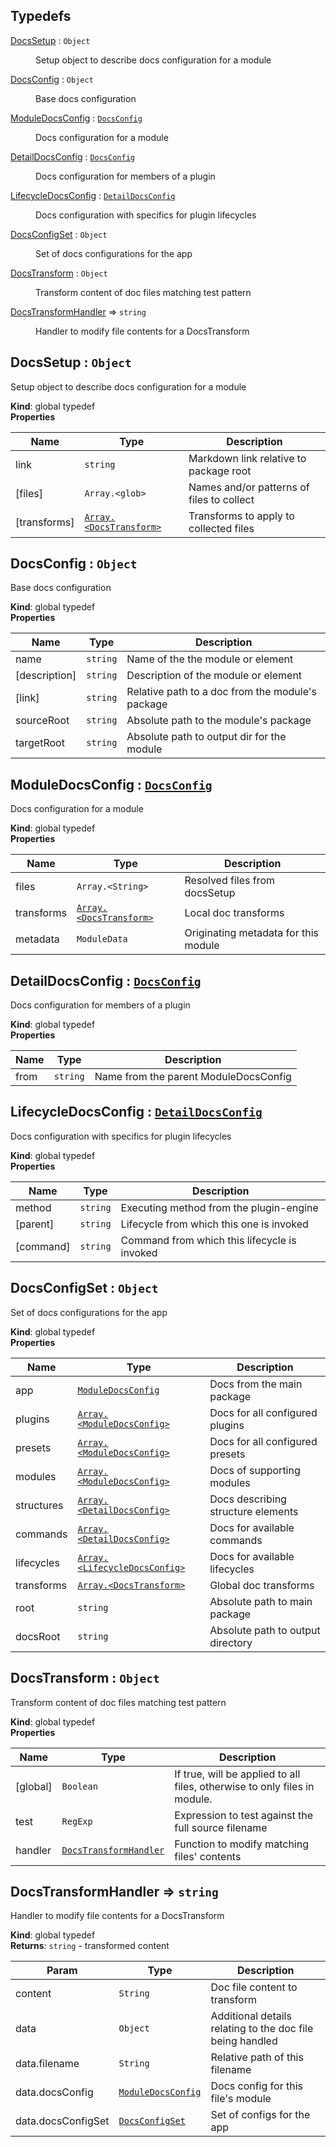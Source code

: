 ## Typedefs

<dl>
<dt><a href="#DocsSetup">DocsSetup</a> : <code>Object</code></dt>
<dd><p>Setup object to describe docs configuration for a module</p>
</dd>
<dt><a href="#DocsConfig">DocsConfig</a> : <code>Object</code></dt>
<dd><p>Base docs configuration</p>
</dd>
<dt><a href="#ModuleDocsConfig">ModuleDocsConfig</a> : <code><a href="#DocsConfig">DocsConfig</a></code></dt>
<dd><p>Docs configuration for a module</p>
</dd>
<dt><a href="#DetailDocsConfig">DetailDocsConfig</a> : <code><a href="#DocsConfig">DocsConfig</a></code></dt>
<dd><p>Docs configuration for members of a plugin</p>
</dd>
<dt><a href="#LifecycleDocsConfig">LifecycleDocsConfig</a> : <code><a href="#DetailDocsConfig">DetailDocsConfig</a></code></dt>
<dd><p>Docs configuration with specifics for plugin lifecycles</p>
</dd>
<dt><a href="#DocsConfigSet">DocsConfigSet</a> : <code>Object</code></dt>
<dd><p>Set of docs configurations for the app</p>
</dd>
<dt><a href="#DocsTransform">DocsTransform</a> : <code>Object</code></dt>
<dd><p>Transform content of doc files matching test pattern</p>
</dd>
<dt><a href="#DocsTransformHandler">DocsTransformHandler</a> ⇒ <code>string</code></dt>
<dd><p>Handler to modify file contents for a DocsTransform</p>
</dd>
</dl>

<a name="DocsSetup"></a>

## DocsSetup : <code>Object</code>
Setup object to describe docs configuration for a module

**Kind**: global typedef  
**Properties**

| Name | Type | Description |
| --- | --- | --- |
| link | <code>string</code> | Markdown link relative to package root |
| [files] | <code>Array.&lt;glob&gt;</code> | Names and/or patterns of files to collect |
| [transforms] | [<code>Array.&lt;DocsTransform&gt;</code>](#DocsTransform) | Transforms to apply to collected files |

<a name="DocsConfig"></a>

## DocsConfig : <code>Object</code>
Base docs configuration

**Kind**: global typedef  
**Properties**

| Name | Type | Description |
| --- | --- | --- |
| name | <code>string</code> | Name of the the module or element |
| [description] | <code>string</code> | Description of the module or element |
| [link] | <code>string</code> | Relative path to a doc from the module's package |
| sourceRoot | <code>string</code> | Absolute path to the module's package |
| targetRoot | <code>string</code> | Absolute path to output dir for the module |

<a name="ModuleDocsConfig"></a>

## ModuleDocsConfig : [<code>DocsConfig</code>](#DocsConfig)
Docs configuration for a module

**Kind**: global typedef  
**Properties**

| Name | Type | Description |
| --- | --- | --- |
| files | <code>Array.&lt;String&gt;</code> | Resolved files from docsSetup |
| transforms | [<code>Array.&lt;DocsTransform&gt;</code>](#DocsTransform) | Local doc transforms |
| metadata | <code>ModuleData</code> | Originating metadata for this module |

<a name="DetailDocsConfig"></a>

## DetailDocsConfig : [<code>DocsConfig</code>](#DocsConfig)
Docs configuration for members of a plugin

**Kind**: global typedef  
**Properties**

| Name | Type | Description |
| --- | --- | --- |
| from | <code>string</code> | Name from the parent ModuleDocsConfig |

<a name="LifecycleDocsConfig"></a>

## LifecycleDocsConfig : [<code>DetailDocsConfig</code>](#DetailDocsConfig)
Docs configuration with specifics for plugin lifecycles

**Kind**: global typedef  
**Properties**

| Name | Type | Description |
| --- | --- | --- |
| method | <code>string</code> | Executing method from the plugin-engine |
| [parent] | <code>string</code> | Lifecycle from which this one is invoked |
| [command] | <code>string</code> | Command from which this lifecycle is invoked |

<a name="DocsConfigSet"></a>

## DocsConfigSet : <code>Object</code>
Set of docs configurations for the app

**Kind**: global typedef  
**Properties**

| Name | Type | Description |
| --- | --- | --- |
| app | [<code>ModuleDocsConfig</code>](#ModuleDocsConfig) | Docs from the main package |
| plugins | [<code>Array.&lt;ModuleDocsConfig&gt;</code>](#ModuleDocsConfig) | Docs for all configured plugins |
| presets | [<code>Array.&lt;ModuleDocsConfig&gt;</code>](#ModuleDocsConfig) | Docs for all configured presets |
| modules | [<code>Array.&lt;ModuleDocsConfig&gt;</code>](#ModuleDocsConfig) | Docs of supporting modules |
| structures | [<code>Array.&lt;DetailDocsConfig&gt;</code>](#DetailDocsConfig) | Docs describing structure elements |
| commands | [<code>Array.&lt;DetailDocsConfig&gt;</code>](#DetailDocsConfig) | Docs for available commands |
| lifecycles | [<code>Array.&lt;LifecycleDocsConfig&gt;</code>](#LifecycleDocsConfig) | Docs for available lifecycles |
| transforms | [<code>Array.&lt;DocsTransform&gt;</code>](#DocsTransform) | Global doc transforms |
| root | <code>string</code> | Absolute path to main package |
| docsRoot | <code>string</code> | Absolute path to output directory |

<a name="DocsTransform"></a>

## DocsTransform : <code>Object</code>
Transform content of doc files matching test pattern

**Kind**: global typedef  
**Properties**

| Name | Type | Description |
| --- | --- | --- |
| [global] | <code>Boolean</code> | If true, will be applied to all files, otherwise to only files in module. |
| test | <code>RegExp</code> | Expression to test against the full source filename |
| handler | [<code>DocsTransformHandler</code>](#DocsTransformHandler) | Function to modify matching files' contents |

<a name="DocsTransformHandler"></a>

## DocsTransformHandler ⇒ <code>string</code>
Handler to modify file contents for a DocsTransform

**Kind**: global typedef  
**Returns**: <code>string</code> - transformed content  

| Param | Type | Description |
| --- | --- | --- |
| content | <code>String</code> | Doc file content to transform |
| data | <code>Object</code> | Additional details relating to the doc file being handled |
| data.filename | <code>String</code> | Relative path of this filename |
| data.docsConfig | [<code>ModuleDocsConfig</code>](#ModuleDocsConfig) | Docs config for this file's module |
| data.docsConfigSet | [<code>DocsConfigSet</code>](#DocsConfigSet) | Set of configs for the app |

